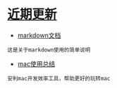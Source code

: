 # [近期更新](.)
- [markdown文档](docs/markdown-useage.md)  
```
这是关于markdown使用的简单说明
```
- [mac使用总结](docs/mac.md)  
```
安利mac开发效率工具，帮助更好的玩转mac